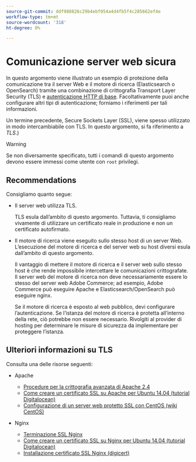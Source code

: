 ```yaml
---
source-git-commit: ddf988826c29b4ebf054a4d4fb5f4c285662ef4e
workflow-type: tm+mt
source-wordcount: '318'
ht-degree: 0%

---
```

# Comunicazione server web sicura

In questo argomento viene illustrato un esempio di protezione della comunicazione tra il server Web e il motore di ricerca (Elasticsearch o OpenSearch) tramite una combinazione di crittografia Transport Layer Security (TLS) e [autenticazione HTTP di base](https://datatracker.ietf.org/doc/html/rfc2617). Facoltativamente puoi anche configurare altri tipi di autenticazione; forniamo i riferimenti per tali informazioni.

Un termine precedente, Secure Sockets Layer (SSL), viene spesso utilizzato in modo intercambiabile con TLS. In questo argomento, si fa riferimento a *TLS*.)

>[!WARNING]
>
>Se non diversamente specificato, tutti i comandi di questo argomento devono essere immessi come utente con `root` privilegi.

## Recommendations

Consigliamo quanto segue:

* Il server web utilizza TLS.

  TLS esula dall’ambito di questo argomento. Tuttavia, ti consigliamo vivamente di utilizzare un certificato reale in produzione e non un certificato autofirmato.

* Il motore di ricerca viene eseguito sullo stesso host di un server Web. L’esecuzione del motore di ricerca e del server web su host diversi esula dall’ambito di questo argomento.

  Il vantaggio di mettere il motore di ricerca e il server web sullo stesso host è che rende impossibile intercettare le comunicazioni crittografate. Il server web del motore di ricerca non deve necessariamente essere lo stesso del server web Adobe Commerce; ad esempio, Adobe Commerce può eseguire Apache e Elasticsearch/OpenSearch può eseguire nginx.

  Se il motore di ricerca è esposto al web pubblico, devi configurare l’autenticazione. Se l’istanza del motore di ricerca è protetta all’interno della rete, ciò potrebbe non essere necessario. Rivolgiti al provider di hosting per determinare le misure di sicurezza da implementare per proteggere l’istanza.

## Ulteriori informazioni su TLS

Consulta una delle risorse seguenti:

* Apache

   * [Procedure per la crittografia avanzata di Apache 2.4](https://httpd.apache.org/docs/2.4/ssl/ssl_howto.html)
   * [Come creare un certificato SSL su Apache per Ubuntu 14.04 (tutorial Digitalocean)](https://www.digitalocean.com/community/tutorials/how-to-create-a-ssl-certificate-on-apache-for-ubuntu-14-04)
   * [Configurazione di un server web protetto SSL con CentOS (wiki CentOS)](https://wiki.centos.org/HowTos/Https)

* Nginx

   * [Terminazione SSL Nginx](https://www.nginx.com/resources/admin-guide/nginx-ssl-termination/)
   * [Come creare un certificato SSL su Nginx per Ubuntu 14.04 (tutorial Digitalocean)](https://www.digitalocean.com/community/tutorials/how-to-create-an-ssl-certificate-on-nginx-for-ubuntu-14-04)
   * [Installazione certificato SSL Nginx (digicert)](https://www.digicert.com/ssl-certificate-installation-nginx.htm)
